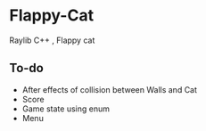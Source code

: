 # Flappy-Cat
Raylib C++ , Flappy cat


## To-do

- After effects of collision between Walls and  Cat
- Score
- Game state using enum
- Menu

